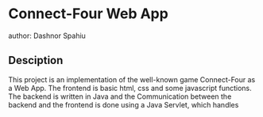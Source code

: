 # Connect-Four Web App

author: Dashnor Spahiu

## Desciption

This project is an implementation of the well-known game Connect-Four as a Web App. The frontend is basic html, css and some javascript functions. The backend is written in Java and the Communication between the backend and the frontend is done using a Java Servlet, which handles
